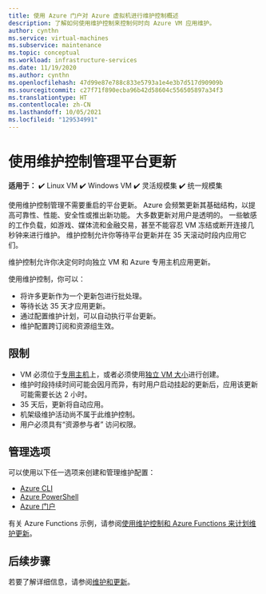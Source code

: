 ```yaml
---
title: 使用 Azure 门户对 Azure 虚拟机进行维护控制概述
description: 了解如何使用维护控制来控制何时向 Azure VM 应用维护。
author: cynthn
ms.service: virtual-machines
ms.subservice: maintenance
ms.topic: conceptual
ms.workload: infrastructure-services
ms.date: 11/19/2020
ms.author: cynthn
ms.openlocfilehash: 47d99e87e788c833e5793a1e4e3b7d517d90909b
ms.sourcegitcommit: c27f71f890ecba96b42d58604c556505897a34f3
ms.translationtype: HT
ms.contentlocale: zh-CN
ms.lasthandoff: 10/05/2021
ms.locfileid: "129534991"
---
```

# <a name="managing-platform-updates-with-maintenance-control"></a>使用维护控制管理平台更新 

**适用于：** :heavy_check_mark: Linux VM :heavy_check_mark: Windows VM :heavy_check_mark: 灵活规模集 :heavy_check_mark: 统一规模集

使用维护控制管理不需要重启的平台更新。 Azure 会频繁更新其基础结构，以提高可靠性、性能、安全性或推出新功能。 大多数更新对用户是透明的。 一些敏感的工作负载，如游戏、媒体流和金融交易，甚至不能容忍 VM 冻结或断开连接几秒钟来进行维护。 维护控制允许你等待平台更新并在 35 天滚动时段内应用它们。 

维护控制允许你决定何时向独立 VM 和 Azure 专用主机应用更新。

使用维护控制，你可以：
- 将许多更新作为一个更新包进行批处理。
- 等待长达 35 天才应用更新。 
- 通过配置维护计划，可以自动执行平台更新。
- 维护配置跨订阅和资源组生效。 

## <a name="limitations"></a>限制

- VM 必须位于[专用主机](./dedicated-hosts.md)上，或者必须使用[独立 VM 大小](isolation.md)进行创建。
- 维护时段持续时间可能会因月而异，有时用户启动挂起的更新后，应用该更新可能需要长达 2 小时。  
- 35 天后，更新将自动应用。
- 机架级维护活动尚不属于此维护控制。
- 用户必须具有“资源参与者”  访问权限。

## <a name="management-options"></a>管理选项

可以使用以下任一选项来创建和管理维护配置：

- [Azure CLI](maintenance-control-cli.md)
- [Azure PowerShell](maintenance-control-powershell.md)
- [Azure 门户](maintenance-control-portal.md)

有关 Azure Functions 示例，请参阅[使用维护控制和 Azure Functions 来计划维护更新](https://github.com/Azure/azure-docs-powershell-samples/tree/master/maintenance-auto-scheduler)。

## <a name="next-steps"></a>后续步骤

若要了解详细信息，请参阅[维护和更新](maintenance-and-updates.md)。
